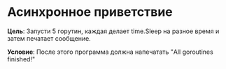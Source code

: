 # Асинхронное приветствие

**Цель**: Запусти 5 горутин, каждая делает time.Sleep на разное время и затем печатает сообщение.

**Условие**: После этого программа должна напечатать "All goroutines finished!"